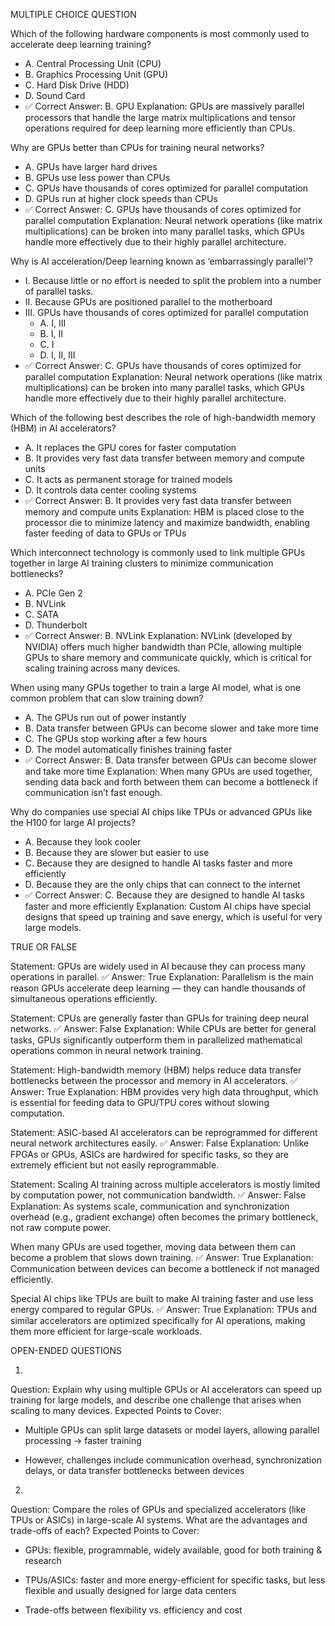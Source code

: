 MULTIPLE CHOICE QUESTION

Which of the following hardware components is most commonly used to accelerate deep learning training?
 - A. Central Processing Unit (CPU)
 - B. Graphics Processing Unit (GPU)
 - C. Hard Disk Drive (HDD)
 - D. Sound Card
- ✅ Correct Answer: B. GPU
 Explanation: GPUs are massively parallel processors that handle the large matrix multiplications and tensor operations required for deep learning more efficiently than CPUs.

Why are GPUs better than CPUs for training neural networks?
 - A. GPUs have larger hard drives
 - B. GPUs use less power than CPUs
 - C. GPUs have thousands of cores optimized for parallel computation
 - D. GPUs run at higher clock speeds than CPUs
- ✅ Correct Answer: C. GPUs have thousands of cores optimized for parallel computation
 Explanation: Neural network operations (like matrix multiplications) can be broken into many parallel tasks, which GPUs handle more effectively due to their highly parallel architecture.

Why is AI acceleration/Deep learning known as ‘embarrassingly parallel'?
 - I. Because little or no effort is needed to split the problem into a number of parallel tasks.
 - II. Because GPUs are positioned parallel to the motherboard
 - III. GPUs have thousands of cores optimized for parallel computation
	- A. I, III
 	- B. I, II
 	- C. I
 	- D. I, II, III
- ✅ Correct Answer: C. GPUs have thousands of cores optimized for parallel computation
 Explanation: Neural network operations (like matrix multiplications) can be broken into many parallel tasks, which GPUs handle more effectively due to their highly parallel architecture.

Which of the following best describes the role of high-bandwidth memory (HBM) in AI accelerators?
 - A. It replaces the GPU cores for faster computation
 - B. It provides very fast data transfer between memory and compute units
 - C. It acts as permanent storage for trained models
 - D. It controls data center cooling systems
- ✅ Correct Answer: B. It provides very fast data transfer between memory and compute units Explanation: HBM is placed close to the processor die to minimize latency and maximize bandwidth, enabling faster feeding of data to GPUs or TPUs

Which interconnect technology is commonly used to link multiple GPUs together in large AI training clusters to minimize communication bottlenecks?
 - A. PCIe Gen 2
 - B. NVLink
 - C. SATA
 - D. Thunderbolt
- ✅ Correct Answer: B. NVLink
 Explanation: NVLink (developed by NVIDIA) offers much higher bandwidth than PCIe, allowing multiple GPUs to share memory and communicate quickly, which is critical for scaling training across many devices.
 
When using many GPUs together to train a large AI model, what is one common problem that can slow training down?
 - A. The GPUs run out of power instantly
 - B. Data transfer between GPUs can become slower and take more time
 - C. The GPUs stop working after a few hours
 - D. The model automatically finishes training faster
- ✅ Correct Answer: B. Data transfer between GPUs can become slower and take more time
 Explanation: When many GPUs are used together, sending data back and forth between them can become a bottleneck if communication isn’t fast enough.
 
Why do companies use special AI chips like TPUs or advanced GPUs like the H100 for large AI projects?
 - A. Because they look cooler
 - B. Because they are slower but easier to use
 - C. Because they are designed to handle AI tasks faster and more efficiently
 - D. Because they are the only chips that can connect to the internet
- ✅ Correct Answer: C. Because they are designed to handle AI tasks faster and more efficiently
 Explanation: Custom AI chips have special designs that speed up training and save energy, which is useful for very large models.


TRUE OR FALSE

Statement: GPUs are widely used in AI because they can process many operations in parallel.
✅ Answer: True
Explanation: Parallelism is the main reason GPUs accelerate deep learning — they can handle thousands of simultaneous operations efficiently.

Statement: CPUs are generally faster than GPUs for training deep neural networks.
✅ Answer: False
Explanation: While CPUs are better for general tasks, GPUs significantly outperform them in parallelized mathematical operations common in neural network training.

Statement: High-bandwidth memory (HBM) helps reduce data transfer bottlenecks between the processor and memory in AI accelerators.
✅ Answer: True
Explanation: HBM provides very high data throughput, which is essential for feeding data to GPU/TPU cores without slowing computation.

Statement: ASIC-based AI accelerators can be reprogrammed for different neural network architectures easily.
✅ Answer: False
Explanation: Unlike FPGAs or GPUs, ASICs are hardwired for specific tasks, so they are extremely efficient but not easily reprogrammable.

Statement: Scaling AI training across multiple accelerators is mostly limited by computation power, not communication bandwidth.
✅ Answer: False
Explanation: As systems scale, communication and synchronization overhead (e.g., gradient exchange) often becomes the primary bottleneck, not raw compute power.

When many GPUs are used together, moving data between them can become a problem that slows down training.
✅ Answer: True
Explanation: Communication between devices can become a bottleneck if not managed efficiently.

Special AI chips like TPUs are built to make AI training faster and use less energy compared to regular GPUs.
✅ Answer: True
Explanation: TPUs and similar accelerators are optimized specifically for AI operations, making them more efficient for large-scale workloads.


OPEN-ENDED QUESTIONS

1. 
Question:
 Explain why using multiple GPUs or AI accelerators can speed up training for large models, and describe one challenge that arises when scaling to many devices.
Expected Points to Cover:

- Multiple GPUs can split large datasets or model layers, allowing parallel processing → faster training

- However, challenges include communication overhead, synchronization delays, or data transfer bottlenecks between devices



2. 
Question:
 Compare the roles of GPUs and specialized accelerators (like TPUs or ASICs) in large-scale AI systems. What are the advantages and trade-offs of each?
Expected Points to Cover:
- GPUs: flexible, programmable, widely available, good for both training & research

- TPUs/ASICs: faster and more energy-efficient for specific tasks, but less flexible and usually designed for large data centers

- Trade-offs between flexibility vs. efficiency and cost

